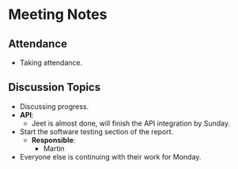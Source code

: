 # Meeting Notes
## Attendance
- Taking attendance.

## Discussion Topics
- Discussing progress.
- **API**:
    - Jeet is almost done, will finish the API integration by Sunday.
- Start the software testing section of the report.
    - **Responsible**:
        - Martin
- Everyone else is continuing with their work for Monday.
